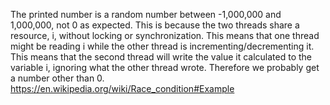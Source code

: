 The printed number is a random number between -1,000,000 and 1,000,000, not 0 as expected.
This is because the two threads share a resource, i, without locking or synchronization. This means that one thread might be reading i while the other thread is incrementing/decrementing it. This means that the second thread will write the value it calculated to the variable i, ignoring what the other thread wrote. Therefore we probably get a number other than 0.
https://en.wikipedia.org/wiki/Race_condition#Example






